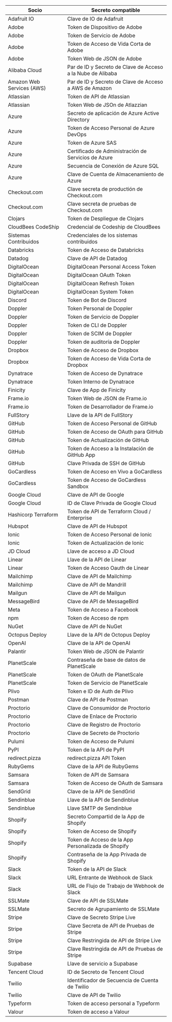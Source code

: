 | Socio                     | Secreto compatible                                          |
| ------------------------- | ----------------------------------------------------------- |
| Adafruit IO               | Clave de IO de Adafruit                                     |
| Adobe                     | Token de Dispositivo de Adobe                               |
| Adobe                     | Token de Servicio de Adobe                                  |
| Adobe                     | Token de Acceso de Vida Corta de Adobe                      |
| Adobe                     | Token Web de JSON de Adobe                                  |
| Alibaba Cloud             | Par de ID y Secreto de Clave de Acceso a la Nube de Alibaba |
| Amazon Web Services (AWS) | Par de ID y Secreto de Clave de Acceso a AWS de Amazon      |
| Atlassian                 | Token de API de Atlassian                                   |
| Atlassian                 | Token Web de JSOn de Atlazzian                              |
| Azure                     | Secreto de aplicación de Azure Active Directory             |
| Azure                     | Token de Acceso Personal de Azure DevOps                    |
| Azure                     | Token de Azure SAS                                          |
| Azure                     | Certificado de Administración de Servicios de Azure         |
| Azure                     | Secuencia de Conexión de Azure SQL                          |
| Azure                     | Clave de Cuenta de Almacenamiento de Azure                  |
| Checkout.com              | Clave secreta de productión de Checkout.com                 |
| Checkout.com              | Clave secreta de pruebas de Checkout.com                    |
| Clojars                   | Token de Despliegue de Clojars                              |
| CloudBees CodeShip        | Credencial de Codeship de CloudBees                         |
| Sistemas Contribuidos     | Credenciales de los sistemas contribuidos                   |
| Databricks                | Token de Acceso de Databricks                               |
| Datadog                   | Clave de API de Datadog                                     |
| DigitalOcean              | DigitalOcean Personal Access Token                          |
| DigitalOcean              | DigitalOcean OAuth Token                                    |
| DigitalOcean              | DigitalOcean Refresh Token                                  |
| DigitalOcean              | DigitalOcean System Token                                   |
| Discord                   | Token de Bot de Discord                                     |
| Doppler                   | Token Personal de Doppler                                   |
| Doppler                   | Token de Servicio de Doppler                                |
| Doppler                   | Token de CLI de Doppler                                     |
| Doppler                   | Token de SCIM de Doppler                                    |
| Doppler                   | Token de auditoría de Doppler                               |
| Dropbox                   | Token de Acceso de Dropbox                                  |
| Dropbox                   | Token de Acceso de Vida Corta de Dropbox                    |
| Dynatrace                 | Token de Acceso de Dynatrace                                |
| Dynatrace                 | Token Interno de Dynatrace                                  |
| Finicity                  | Clave de App de Finicity                                    |
| Frame.io                  | Token Web de JSON de Frame.io                               |
| Frame.io                  | Token de Desarrollador de Frame.io                          |
| FullStory                 | Llave de la API de FullStory                                |
| GitHub                    | Token de Acceso Personal de GitHub                          |
| GitHub                    | Token de Acceso de OAuth para GitHub                        |
| GitHub                    | Token de Actualización de GitHub                            |
| GitHub                    | Token de Acceso a la Instalación de GitHub App              |
| GitHub                    | Clave Privada de SSH de GitHub                              |
| GoCardless                | Token de Acceso en Vivo a GoCardless                        |
| GoCardless                | Token de Acceso de GoCardless Sandbox                       |
| Google Cloud              | Clave de API de Google                                      |
| Google Cloud              | ID de Clave Privada de Google Cloud                         |
| Hashicorp Terraform       | Token de API de Terraform Cloud / Enterprise                |
| Hubspot                   | Clave de API de Hubspot                                     |
| Ionic                     | Token de Acceso Personal de Ionic                           |
| Ionic                     | Token de Actualización de Ionic                             |
| JD Cloud                  | Llave de acceso a JD Cloud                                  |
| Linear                    | Llave de la API de Linear                                   |
| Linear                    | Token de Acceso Oauth de Linear                             |
| Mailchimp                 | Clave de API de Mailchimp                                   |
| Mailchimp                 | Clave de API de Mandrill                                    |
| Mailgun                   | Clave de API de Mailgun                                     |
| MessageBird               | Clave de API de MessageBird                                 |
| Meta                      | Token de Acceso a Facebook                                  |
| npm                       | Token de Acceso de npm                                      |
| NuGet                     | Clave de API de NuGet                                       |
| Octopus Deploy            | Llave de la API de Octopus Deploy                           |
| OpenAI                    | Clave de la API de OpenAI                                   |
| Palantir                  | Token Web de JSON de Palantir                               |
| PlanetScale               | Contraseña de base de datos de PlanetScale                  |
| PlanetScale               | Token de OAuth de PlanetScale                               |
| PlanetScale               | Token de Servicio de PlanetScale                            |
| Plivo                     | Token e ID de Auth de Plivo                                 |
| Postman                   | Clave de API de Postman                                     |
| Proctorio                 | Clave de Consumidor de Proctorio                            |
| Proctorio                 | Clave de Enlace de Proctorio                                |
| Proctorio                 | Clave de Registro de Proctorio                              |
| Proctorio                 | Clave de Secreto de Proctorio                               |
| Pulumi                    | Token de Acceso de Pulumi                                   |
| PyPI                      | Token de la API de PyPI                                     |
| redirect.pizza            | redirect.pizza API Token                                    |
| RubyGems                  | Clave de la API de RubyGems                                 |
| Samsara                   | Token de API de Samsara                                     |
| Samsara                   | Token de Acceso de OAuth de Samsara                         |
| SendGrid                  | Clave de la API de SendGrid                                 |
| Sendinblue                | Llave de la API de Sendinblue                               |
| Sendinblue                | Llave SMTP de Sendinblue                                    |
| Shopify                   | Secreto Compartid de la App de Shopify                      |
| Shopify                   | Token de Acceso de Shopify                                  |
| Shopify                   | Token de Acceso de la App Personalizada de Shopify          |
| Shopify                   | Contraseña de la App Privada de Shopify                     |
| Slack                     | Token de la API de Slack                                    |
| Slack                     | URL Entrante de Webhook de Slack                            |
| Slack                     | URL de Flujo de Trabajo de Webhook de Slack                 |
| SSLMate                   | Clave de API de SSLMate                                     |
| SSLMate                   | Secreto de Agrupamiento de SSLMate                          |
| Stripe                    | Clave de Secreto Stripe Live                                |
| Stripe                    | Clave Secreta de API de Pruebas de Stripe                   |
| Stripe                    | Clave Restringida de API de Stripe Live                     |
| Stripe                    | Clave Restringida de API de Pruebas de Stripe               |
| Supabase                  | Llave de servicio a Supabase                                |
| Tencent Cloud             | ID de Secreto de Tencent Cloud                              |
| Twilio                    | Identificador de Secuencia de Cuenta de Twilio              |
| Twilio                    | Clave de API de Twilio                                      |
| Typeform                  | Token de acceso personal a Typeform                         |
| Valour                    | Token de acceso a Valour                                    |

